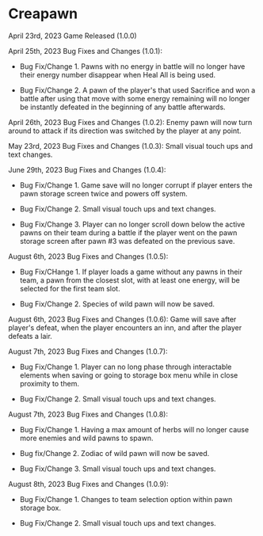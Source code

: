 # Creapawn
April 23rd, 2023 Game Released (1.0.0)

April 25th, 2023 Bug Fixes and Changes (1.0.1):

 - Bug Fix/Change 1. Pawns with no energy in battle will no longer have their energy number disappear when Heal All is being used.

 - Bug Fix/Change 2. A pawn of the player's that used Sacrifice and won a battle after using that move with some energy remaining will no longer be instantly defeated in the beginning of any battle afterwards.

April 26th, 2023 Bug Fixes and Changes (1.0.2): Enemy pawn will now turn around to attack if its direction was switched by the player at any point.

May 23rd, 2023 Bug Fixes and Changes (1.0.3): Small visual touch ups and text changes.

June 29th, 2023 Bug Fixes and Changes (1.0.4):

 - Bug Fix/Change 1. Game save will no longer corrupt if player enters the pawn storage screen twice and powers off system.
   
 - Bug Fix/Change 2. Small visual touch ups and text changes.

 - Bug Fix/Change 3. Player can no longer scroll down below the active pawns on their team during a battle if the player went on the pawn storage screen after pawn #3 was defeated on the previous save.

August 6th, 2023 Bug Fixes and Changes (1.0.5):

 - Bug Fix/CHange 1. If player loads a game without any pawns in their team, a pawn from the closest slot, with at least one energy, will be selected for the first team slot.

 - Bug Fix/Change 2. Species of wild pawn will now be saved.

August 6th, 2023 Bug Fixes and Changes (1.0.6): Game will save after player's defeat, when the player encounters an inn, and after the player defeats a lair.

August 7th, 2023 Bug Fixes and Changes (1.0.7):

 - Bug Fix/Change 1. Player can no long phase through interactable elements when saving or going to storage box menu while in close proximity to them.

 - Bug Fix/Change 2. Small visual touch ups and text changes.
   
August 7th, 2023 Bug Fixes and Changes (1.0.8):

  - Bug Fix/Change 1. Having a max amount of herbs will no longer cause more enemies and wild pawns to spawn.

  - Bug fix/Change 2. Zodiac of wild pawn will now be saved.

  - Bug Fix/Change 3. Small visual touch ups and text changes.

August 8th, 2023 Bug Fixes and Changes (1.0.9): 

  - Bug Fix/Change 1. Changes to team selection option within pawn storage box.

  - Bug Fix/Change 2. Small visual touch ups and text changes.
